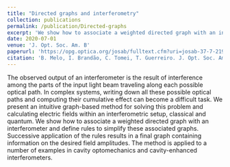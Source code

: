 ```yaml
---
title: "Directed graphs and interferometry"
collection: publications
permalink: /publication/Directed-graphs
excerpt: 'We show how to associate a weighted directed graph with an interferometer and define rules to simplify these associated graphs.'
date: 2020-07-01
venue: 'J. Opt. Soc. Am. B'
paperurl: 'https://opg.optica.org/josab/fulltext.cfm?uri=josab-37-7-2199&id=433092'
citation: 'B. Melo, I. Brandão, C. Tomei, T. Guerreiro. J. Opt. Soc. Am. B 37, 2199 (2020)'
---
```


The observed output of an interferometer is the result of interference among the parts of the input light beam traveling along each possible optical path. In complex systems, writing down all these possible optical paths and computing their cumulative effect can become a difficult task. We present an intuitive graph-based method for solving this problem and calculating electric fields within an interferometric setup, classical and quantum. We show how to associate a weighted directed graph with an interferometer and define rules to simplify these associated graphs. Successive application of the rules results in a final graph containing information on the desired field amplitudes. The method is applied to a number of examples in cavity optomechanics and cavity-enhanced interferometers.
